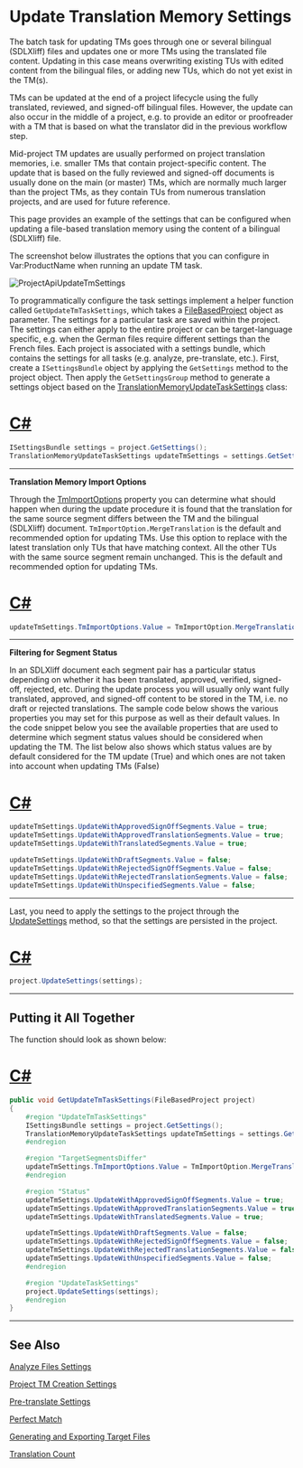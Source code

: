 Update Translation Memory Settings
==

The batch task for updating TMs goes through one or several bilingual (SDLXliff) files and updates one or more TMs using the translated file content. Updating in this case means overwriting existing TUs with edited content from the bilingual files, or adding new TUs, which do not yet exist in the TM(s).

TMs can be updated at the end of a project lifecycle using the fully translated, reviewed, and signed-off bilingual files. However, the update can also occur in the middle of a project, e.g. to provide an editor or proofreader with a TM that is based on what the translator did in the previous workflow step.

Mid-project TM updates are usually performed on project translation memories, i.e. smaller TMs that contain project-specific content. The update that is based on the fully reviewed and signed-off documents is usually done on the main (or master) TMs, which are normally much larger than the project TMs, as they contain TUs from numerous translation projects, and are used for future reference.

This page provides an example of the settings that can be configured when updating a file-based translation memory using the content of a bilingual (SDLXliff) file.

The screenshot below illustrates the options that you can configure in Var:ProductName when running an update TM task.

![ProjectApiUpdateTmSettings](images/ProjectApiUpdateTmSettings.jpg)


To programmatically configure the task settings implement a helper function called ```GetUpdateTmTaskSettings```, which takes a [FileBasedProject](../../api/projectautomation/Sdl.ProjectAutomation.FileBased.FileBasedProject.yml) object as parameter. The settings for a particular task are saved within the project. The settings can either apply to the entire project or can be target-language specific, e.g. when the German files require different settings than the French files. Each project is associated with a settings bundle, which contains the settings for all tasks (e.g. analyze, pre-translate, etc.). First, create a ```ISettingsBundle``` object by applying the ```GetSettings``` method to the project object. Then apply the ```GetSettingsGroup``` method to generate a settings object based on the [TranslationMemoryUpdateTaskSettings](../../api/projectautomation/Sdl.ProjectAutomation.Settings.TranslationMemoryUpdateTaskSettings.yml) class:

# [C#](#tab/tabid-1)
```CS
ISettingsBundle settings = project.GetSettings();
TranslationMemoryUpdateTaskSettings updateTmSettings = settings.GetSettingsGroup<TranslationMemoryUpdateTaskSettings>();
```
***

**Translation Memory Import Options**

Through the [TmImportOptions](../../api/projectautomation/Sdl.ProjectAutomation.Settings.TranslationMemoryUpdateTaskSettings.yml#Sdl_ProjectAutomation_Settings_TranslationMemoryUpdateTaskSettings_TmImportOptions) property you can determine what should happen when during the update procedure it is found that the translation for the same source segment differs between the TM and the bilingual (SDLXliff) document. ``TmImportOption.MergeTranslation`` is the default and recommended option for updating TMs. Use this option to replace with the latest translation only TUs that have matching context. All the other TUs with the same source segment remain unchanged. This is the default and recommended option for updating TMs.

# [C#](#tab/tabid-2)
```CS
updateTmSettings.TmImportOptions.Value = TmImportOption.MergeTranslation;
```
***

**Filtering for Segment Status**

In an SDLXliff document each segment pair has a particular status depending on whether it has been translated, approved, verified, signed-off, rejected, etc. During the update process you will usually only want fully translated, approved, and signed-off content to be stored in the TM, i.e. no draft or rejected translations. The sample code below shows the various properties you may set for this purpose as well as their default values. In the code snippet below you see the available properties that are used to determine which segment status values should be considered when updating the TM. The list below also shows which status values are by default considered for the TM update (True) and which ones are not taken into account when updating TMs (False)

# [C#](#tab/tabid-3)
```CS
updateTmSettings.UpdateWithApprovedSignOffSegments.Value = true;
updateTmSettings.UpdateWithApprovedTranslationSegments.Value = true;
updateTmSettings.UpdateWithTranslatedSegments.Value = true;

updateTmSettings.UpdateWithDraftSegments.Value = false;
updateTmSettings.UpdateWithRejectedSignOffSegments.Value = false;
updateTmSettings.UpdateWithRejectedTranslationSegments.Value = false;
updateTmSettings.UpdateWithUnspecifiedSegments.Value = false;
```
***


Last, you need to apply the settings to the project through the [UpdateSettings](../../api/projectautomation/Sdl.ProjectAutomation.FileBased.FileBasedProject.yml#Sdl_ProjectAutomation_FileBased_FileBasedProject_UpdateSettings_Sdl_Core_Globalization_Language_Sdl_Core_Settings_ISettingsBundle_) method, so that the settings are persisted in the project.

# [C#](#tab/tabid-4)
```CS
project.UpdateSettings(settings);
```
***

Putting it All Together
--

The function should look as shown below:

# [C#](#tab/tabid-5)
```CS
public void GetUpdateTmTaskSettings(FileBasedProject project)
{
    #region "UpdateTmTaskSettings"
    ISettingsBundle settings = project.GetSettings();
    TranslationMemoryUpdateTaskSettings updateTmSettings = settings.GetSettingsGroup<TranslationMemoryUpdateTaskSettings>();
    #endregion

    #region "TargetSegmentsDiffer"
    updateTmSettings.TmImportOptions.Value = TmImportOption.MergeTranslation;
    #endregion

    #region "Status"
    updateTmSettings.UpdateWithApprovedSignOffSegments.Value = true;
    updateTmSettings.UpdateWithApprovedTranslationSegments.Value = true;
    updateTmSettings.UpdateWithTranslatedSegments.Value = true;

    updateTmSettings.UpdateWithDraftSegments.Value = false;
    updateTmSettings.UpdateWithRejectedSignOffSegments.Value = false;
    updateTmSettings.UpdateWithRejectedTranslationSegments.Value = false;
    updateTmSettings.UpdateWithUnspecifiedSegments.Value = false;
    #endregion

    #region "UpdateTaskSettings"
    project.UpdateSettings(settings);
    #endregion
}
```
***

See Also
--
[Analyze Files Settings](analyze_files_settings.md)

[Project TM Creation Settings](project_tm_creation_settings.md)

[Pre-translate Settings](pre_translate_settings.md)

[Perfect Match](perfect_match.md)

[Generating and Exporting Target Files](generating_and_exporting_target_files.md)

[Translation Count](translation_count.md)
